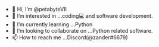 - 👋 Hi, I’m @petabyteVII
- 👀 I’m interested in ...coding💻 and software development.
- 🌱 I’m currently learning ...Python
- 💞️ I’m looking to collaborate on ...Python related software.
- 📫 How to reach me ...Discord(@zander#6679)

<!---
petabyteVII/petabyteVII is a ✨ special ✨ repository because its `README.md` (this file) appears on your GitHub profile.
You can click the Preview link to take a look at your changes.
--->
